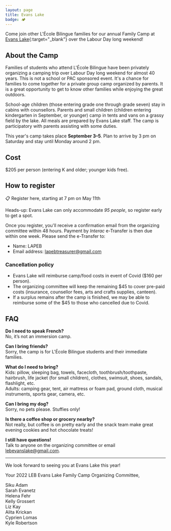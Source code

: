 ```yaml
---
layout: page
title: Evans Lake
badge: 🏕
---
```


Come join other L'École Bilingue families for our annual Family Camp at [Evans Lake](https://evanslake.com/){:target="_blank"} over the Labour Day long weekend!

## About the Camp

Families of students who attend L'École Bilingue have been privately organizing a camping trip over Labour Day long weekend for almost 40 years. This is not a school or PAC sponsored event. It's a chance for families to come together for a private group camp organized by parents. It is a great opportunity to get to know other families while enjoying the great outdoors.

School-age children (those entering grade one through grade seven) stay in cabins with counsellors. Parents and small children (children entering kindergarten in September, or younger) camp in tents and vans on a grassy field by the lake. All meals are prepared by Evans Lake staff. The camp is participatory with parents assisting with some duties.

This year's camp takes place **September 3–5**. Plan to arrive by 3 pm on Saturday and stay until Monday around 2 pm.

## Cost

$205 per person (entering K and older; younger kids free).

## How to register 

<div class="message message-icon">
  📋 Register here, starting at 7 pm on May 11th
</div>

Heads-up: Evans Lake can only accommodate _95 people_, so register early to get a spot. 

Once you register, you'll receive a confirmation email from the organizing committee within 48 hours. Payment by _Interac_ e-Transfer is then due within one week. Please send the e-Transfer to:

*	Name: LAPEB
*	Email address: lapebtreasurer@gmail.com

### Cancellation policy

*	Evans Lake will reimburse camp/food costs in event of Covid ($160 per person).
*	The organizing committee will keep the remaining $45 to cover pre-paid costs (insurance, counsellor fees, arts and crafts supplies, canteen).
*	If a surplus remains after the camp is finished, we may be able to reimburse some of the $45 to those who cancelled due to Covid.

## FAQ

**Do I need to speak French?**  
No, it’s not an immersion camp.

**Can I bring friends?**  
Sorry, the camp is for L'École Bilingue students and their immediate families.

**What do I need to bring?**  
Kids: pillow, sleeping bag, towels, facecloth, toothbrush/toothpaste, hairbrush, life jacket (for small children), clothes, swimsuit, shoes, sandals, flashlight, etc.  
Adults: camping gear, tent, air mattress or foam pad, ground cloth, musical instruments, sports gear, camera, etc.

**Can I bring my dog?**  
Sorry, no pets please. Stuffies only!

**Is there a coffee shop or grocery nearby?**  
Not really, but coffee is on pretty early and the snack team make great evening cookies and hot chocolate treats!

**I still have questions!**  
Talk to anyone on the organizing committee or email [lebevanslake@gmail.com](mailto:lebevanslake@gmail.com).

---

We look forward to seeing you at Evans Lake this year!

Your 2022 LEB Evans Lake Family Camp Organizing Committee,

Siku Adam  
Sarah Evanetz  
Helena Fehr  
Kelly Grossert  
Liz Kay  
Alita Krickan  
Cyprien Lomas  
Kyle Robertson